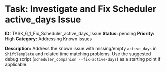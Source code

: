 # Task: Investigate and Fix Scheduler active_days Issue

**ID:** TASK_6_1_Fix_Scheduler_active_days_Issue
**Status:** pending
**Priority:** High
**Category:** Addressing Known Issues

**Description:**
Address the known issue with missing/empty `active_days` in `ShiftTemplate` and related time matching problems. Use the suggested debug script (`scheduler_companion --fix-active-days`) as a starting point if applicable.
